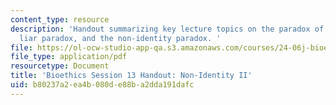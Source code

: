 ```yaml
---
content_type: resource
description: 'Handout summarizing key lecture topics on the paradox of the heap, the
  liar paradox, and the non-identity paradox. '
file: https://ol-ocw-studio-app-qa.s3.amazonaws.com/courses/24-06j-bioethics-spring-2009/b80237a2ea4b080de88ba2dda191dafc_MIT24_06Js09_handout13.pdf
file_type: application/pdf
resourcetype: Document
title: 'Bioethics Session 13 Handout: Non-Identity II'
uid: b80237a2-ea4b-080d-e88b-a2dda191dafc
---
```

